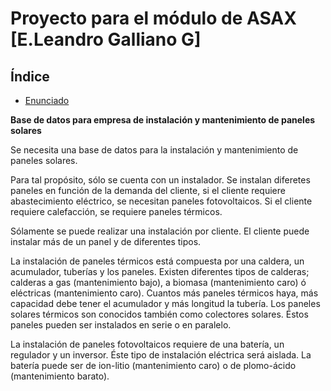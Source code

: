 # Proyecto para el módulo de ASAX [E.Leandro Galliano G]

## Índice

* [Enunciado](#enun)

<a name="enun">**Base de datos para empresa de instalación y mantenimiento de paneles solares**</a>

Se necesita una base de datos para la instalación y mantenimiento de paneles solares.

Para tal propósito, sólo se cuenta con un instalador.
Se instalan diferetes paneles en función de la demanda del cliente, si el cliente requiere abastecimiento eléctrico, se necesitan paneles fotovoltaicos. Si el cliente requiere calefacción, se requiere paneles térmicos.

Sólamente se puede realizar una instalación por cliente.
El cliente puede instalar más de un panel y de diferentes tipos.

La instalación de <a name="termico">paneles térmicos</a> está compuesta por una caldera, un acumulador, tuberías y los paneles.
Existen diferentes tipos de calderas; calderas a gas (mantenimiento bajo), a biomasa (mantenimiento caro) ó eléctricas (mantenimiento caro).
Cuantos más paneles térmicos haya, más capacidad debe tener el acumulador y más longitud la tubería.
Los paneles solares térmicos son conocidos también como colectores solares. Éstos paneles pueden ser instalados en serie o en paralelo.

La instalación de <a name="fotovoltaico">paneles fotovoltaicos</a> requiere de una batería, un regulador y un inversor. Éste tipo de instalación eléctrica será aislada.
La batería puede ser de ion-litio (mantenimiento caro) o de plomo-ácido (mantenimiento barato).
